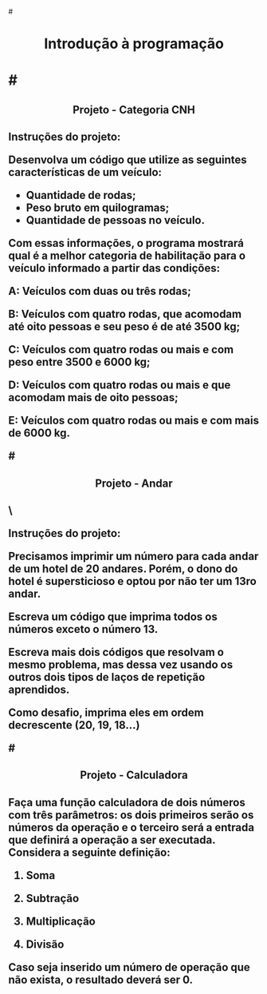 #<h1 align="center"> Introdução à programação <h1>


#<h2 align="center"> Projeto - Categoria CNH <h2>


Instruções do projeto:

Desenvolva um código que utilize as seguintes características de um veículo:
- Quantidade de rodas;
- Peso bruto em quilogramas;
- Quantidade de pessoas no veículo.

Com essas informações, o programa mostrará qual é a melhor categoria de habilitação para o veículo informado a partir das condições:

A: Veículos com duas ou três rodas;

B: Veículos com quatro rodas, que acomodam até oito pessoas e seu peso é de até 3500 kg;

C: Veículos com quatro rodas ou mais e com peso entre 3500 e 6000 kg;

D: Veículos com quatro rodas ou mais e que acomodam mais de oito pessoas; 

E: Veículos com quatro rodas ou mais e com mais de 6000 kg.

#<h2 align="center"> Projeto - Andar <h2>\

Instruções do projeto:

Precisamos imprimir um número para cada andar de um hotel de 20 andares. Porém, o dono do hotel é supersticioso e optou por não ter um 13ro andar.

Escreva um código que imprima todos os números exceto o número 13.

Escreva mais dois códigos que resolvam o mesmo problema, mas dessa vez usando os outros dois tipos de laços de repetição aprendidos.

Como desafio, imprima eles em ordem decrescente (20, 19, 18...)


#<h2 align="center"> Projeto - Calculadora <h2>


Faça uma função calculadora de dois números com três parâmetros: os dois primeiros serão os números da operação e o terceiro será a entrada que definirá a operação a ser executada. Considera a seguinte definição:

1. Soma

2. Subtração

3. Multiplicação

4. Divisão

Caso seja inserido um número de operação que não exista, o resultado deverá ser 0.
